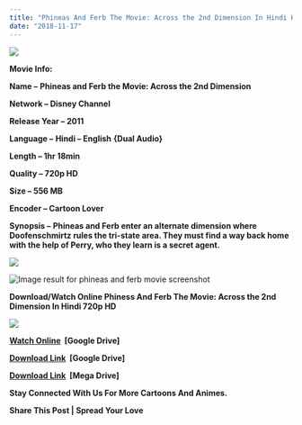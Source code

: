 ```yaml
---
title: "Phineas And Ferb The Movie: Across the 2nd Dimension In Hindi HD"
date: "2018-11-17"
---
```


[![](https://4.bp.blogspot.com/-MflBsIsuMXI/W7YvNNaLP4I/AAAAAAAACRY/RNdH6sxEW5kpuNPPAZ-NL9A8cq1pTfPgACPcBGAYYCw/s400/phineas-and-ferb-1.png)](https://4.bp.blogspot.com/-MflBsIsuMXI/W7YvNNaLP4I/AAAAAAAACRY/RNdH6sxEW5kpuNPPAZ-NL9A8cq1pTfPgACPcBGAYYCw/s1600/phineas-and-ferb-1.png)

  

**Movie Info:**

**Name –** **Phineas and Ferb the Movie: Across the 2nd Dimension**

**Network – Disney Channel**

**Release Year – 2011**

**Language –** **Hindi – English** **{Dual Audio}** 

**Length – 1hr 18min**

**Quality – 720p HD**

**Size – 556 MB**

**Encoder – Cartoon Lover**

**Synopsis –** **Phineas and Ferb enter an alternate dimension where Doofenschmirtz rules the tri-state area. They must find a way back home with the help of Perry, who they learn is a secret agent.**

[![](https://2.bp.blogspot.com/-4XRtd--R50U/W7YyuLEZ7lI/AAAAAAAACRw/1sz0NLueKnA4UHN4wwr0Ng12uggBn9PfwCKgBGAs/s1600/Screens.png)](https://2.bp.blogspot.com/-4XRtd--R50U/W7YyuLEZ7lI/AAAAAAAACRw/1sz0NLueKnA4UHN4wwr0Ng12uggBn9PfwCKgBGAs/s1600/Screens.png)

![Image result for phineas and ferb movie screenshot](https://imagecurl.com/images/09242377936645441386_thumb.jpg)

**Download/Watch Online Phiness And Ferb The Movie: Across the 2nd Dimension In Hindi 720p HD** 

[![](https://4.bp.blogspot.com/-bKguh7K_ivQ/W7Yzubf0VXI/AAAAAAAACR8/SJJtMZ3olb4gNh0IWGxhwJUuOEgyuGWDwCKgBGAs/s200/Download{f1fbe200098b54790dff59ae59e3fe5d0d77f0cf81c18a408fef32d310eebde8}2Blogo.png)](https://4.bp.blogspot.com/-bKguh7K_ivQ/W7Yzubf0VXI/AAAAAAAACR8/SJJtMZ3olb4gNh0IWGxhwJUuOEgyuGWDwCKgBGAs/s1600/Download{f1fbe200098b54790dff59ae59e3fe5d0d77f0cf81c18a408fef32d310eebde8}2Blogo.png)

**[Watch Online](https://cll.press/Mf3tOsoJ)  \[Google Drive\]**

**[Download Link](https://cll.press/Mf3tOsoJ)  \[Google Drive\]**

**[Download Link](https://cll.press/Bh8mOiv)  \[Mega Drive\]**

  

**Stay Connected With Us For More Cartoons And Animes.** 

**Share This Post | Spread Your Love**
